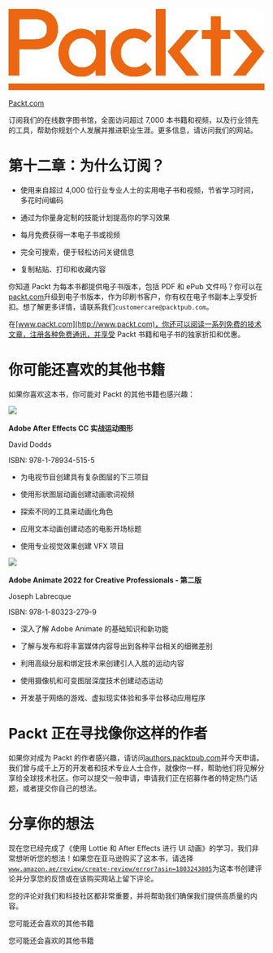![](img/Image87364.jpg)

[Packt.com](http://Packt.com)

订阅我们的在线数字图书馆，全面访问超过 7,000 本书籍和视频，以及行业领先的工具，帮助你规划个人发展并推进职业生涯。更多信息，请访问我们的网站。

# 第十二章：为什么订阅？

+   使用来自超过 4,000 位行业专业人士的实用电子书和视频，节省学习时间，多花时间编码

+   通过为你量身定制的技能计划提高你的学习效果

+   每月免费获得一本电子书或视频

+   完全可搜索，便于轻松访问关键信息

+   复制粘贴、打印和收藏内容

你知道 Packt 为每本书都提供电子书版本，包括 PDF 和 ePub 文件吗？你可以在[packt.com](http://packt.com)升级到电子书版本，作为印刷书客户，你有权在电子书副本上享受折扣。想了解更多详情，请联系我们`customercare@packtpub.com`。

在[www.packt.com](http://www.packt.com)，你还可以阅读一系列免费的技术文章，注册各种免费通讯，并享受 Packt 书籍和电子书的独家折扣和优惠。

# 你可能还喜欢的其他书籍

如果你喜欢这本书，你可能对 Packt 的其他书籍也感兴趣：

![](https://www.packtpub.com/product/business/9781789345155)

**Adobe After Effects CC 实战运动图形**

David Dodds

ISBN: 978-1-78934-515-5

+   为电视节目创建具有复杂图层的下三项目

+   使用形状图层动画创建动画歌词视频

+   探索不同的工具来动画化角色

+   应用文本动画创建动态的电影开场标题

+   使用专业视觉效果创建 VFX 项目

![](https://www.packtpub.com/product/business_and_other/9781803232799)

**Adobe Animate 2022 for Creative Professionals - 第二版**

Joseph Labrecque

ISBN: 978-1-80323-279-9

+   深入了解 Adobe Animate 的基础知识和新功能

+   了解与发布和将丰富媒体内容导出到各种平台相关的细微差别

+   利用高级分层和绑定技术来创建引人入胜的运动内容

+   使用摄像机和可变图层深度技术创建动态运动

+   开发基于网络的游戏、虚拟现实体验和多平台移动应用程序

# Packt 正在寻找像你这样的作者

如果你对成为 Packt 的作者感兴趣，请访问[authors.packtpub.com](http://authors.packtpub.com)并今天申请。我们曾与成千上万的开发者和技术专业人士合作，就像你一样，帮助他们将见解分享给全球技术社区。你可以提交一般申请，申请我们正在招募作者的特定热门话题，或者提交你自己的想法。

# 分享你的想法

现在您已经完成了《使用 Lottie 和 After Effects 进行 UI 动画》的学习，我们非常想听听您的想法！如果您在亚马逊购买了这本书，请选择[`www.amazon.ae/review/create-review/error?asin=1803243805`](https://www.amazon.ae/review/create-review/error?asin=1803243805)为这本书创建评论并分享您的反馈或在该购买网站上留下评论。

您的评论对我们和科技社区都非常重要，并将帮助我们确保我们提供高质量的内容。

您可能还会喜欢的其他书籍

您可能还会喜欢的其他书籍
